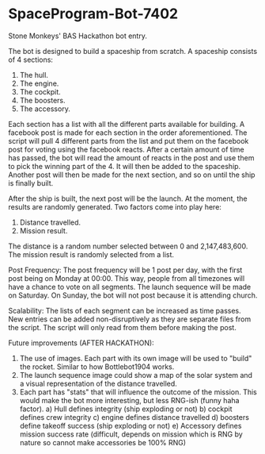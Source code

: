 # SpaceProgram-Bot-7402
Stone Monkeys' BAS Hackathon bot entry.

The bot is designed to build a spaceship from scratch. A spaceship consists of 4 sections:
1) The hull.
2) The engine.
3) The cockpit.
4) The boosters.
5) The accessory.

Each section has a list with all the different parts available for building. 
A facebook post is made for each section in the order aforementioned. The script will pull 4 different parts from the list and put them on the facebook post for voting using the facebook reacts. 
After a certain amount of time has passed, the bot will read the amount of reacts in the post and use them to pick the winning part of the 4. It will then be added to the spaceship.
Another post will then be made for the next section, and so on until the ship is finally built. 

After the ship is built, the next post will be the launch. At the moment, the results are randomly generated. Two factors come into play here:
1) Distance travelled.
2) Mission result.

The distance is a random number selected between 0 and 2,147,483,600. 
The mission result is randomly selected from a list. 


Post Frequency: 
The post frequency will be 1 post per day, with the first post being on Monday at 00:00. This way, people from all timezones will have a chance to vote on all segments. The launch sequence will be made on Saturday. On Sunday, the bot will not post because it is attending church. 


Scalability: 
The lists of each segment can be increased as time passes. New entries can be added non-disruptively as they are separate files from the script. The script will only read from them before making the post. 


Future improvements (AFTER HACKATHON):
1) The use of images. Each part with its own image will be used to "build" the rocket. Similar to how Bottlebot1904 works. 
2) The launch sequence image could show a map of the solar system and a visual representation of the distance travelled. 
3) Each part has "stats" that will influence the outcome of the mission. This would make the bot more interesting, but less RNG-ish (funny haha factor).
  a) Hull defines integrity (ship exploding or not)
  b) cockpit defines crew integrity
  c) engine defines distance travelled 
  d) boosters define takeoff success (ship exploding or not)
  e) Accessory defines mission success rate (difficult, depends on mission which is RNG by nature so cannot make accessories be 100% RNG)
  

